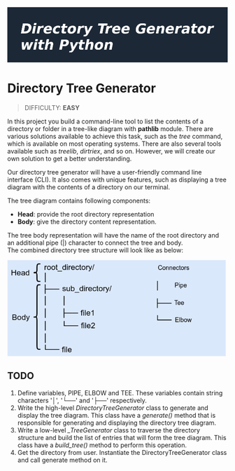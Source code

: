 <img src="./images/directory-tree-generator.png" width="700"/>

# Directory Tree Generator
> DIFFICULTY: **EASY**

In this project you build a command-line tool to list the contents of a directory or folder in a tree-like diagram with **pathlib** module. There are various solutions available to achieve this task, such as the *tree* command, which is available on most operating systems. There are also several tools available such as *treelib*, *dirtriex*, and so on. However, we will create our own solution to get a better understanding.

Our directory tree generator will have a user-friendly command line interface (CLI). It also comes with unique features, such as displaying a tree diagram with the contents of a directory on our terminal.

The tree diagram contains following components:
- **Head**:  provide the root directory representation
- **Body**: give the directory content representation.

The tree body representation will have the name of the root directory and an additional pipe (|) character to connect the tree and body.  
The combined directory tree structure will look like as below:

<img src="./images/directory-tree-generator-diagram.png" width="500"/>


## TODO

1. Define variables, PIPE, ELBOW and TEE. These variables contain string characters '│', '└──' and '├──' respectively.
2. Write the high-level *DirectoryTreeGenerator* class to generate and display the tree diagram. This class have a *generate()* method that is responsible for generating and displaying the directory tree diagram.
3. Write a low-level *_TreeGenerator* class to traverse the directory structure and build the list of entries that will form the tree diagram. This class have a *build_tree()* method to perform this operation.
4. Get the directory from user. Instantiate the DirectoryTreeGenerator class and call generate method on it.
